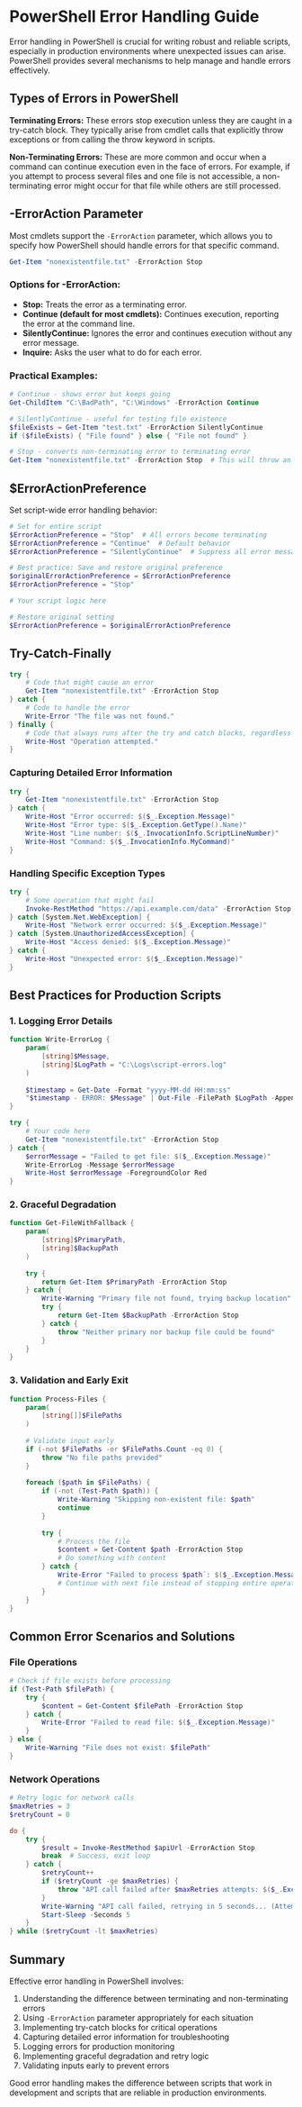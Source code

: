 # PowerShell Error Handling Guide

Error handling in PowerShell is crucial for writing robust and reliable scripts, especially in production environments where unexpected issues can arise. PowerShell provides several mechanisms to help manage and handle errors effectively.

## Types of Errors in PowerShell

**Terminating Errors:** These errors stop execution unless they are caught in a try-catch block. They typically arise from cmdlet calls that explicitly throw exceptions or from calling the throw keyword in scripts.

**Non-Terminating Errors:** These are more common and occur when a command can continue execution even in the face of errors. For example, if you attempt to process several files and one file is not accessible, a non-terminating error might occur for that file while others are still processed.

## -ErrorAction Parameter

Most cmdlets support the `-ErrorAction` parameter, which allows you to specify how PowerShell should handle errors for that specific command.

```powershell
Get-Item "nonexistentfile.txt" -ErrorAction Stop
```

### Options for -ErrorAction:

- **Stop:** Treats the error as a terminating error.
- **Continue (default for most cmdlets):** Continues execution, reporting the error at the command line.
- **SilentlyContinue:** Ignores the error and continues execution without any error message.
- **Inquire:** Asks the user what to do for each error.

### Practical Examples:

```powershell
# Continue - shows error but keeps going
Get-ChildItem "C:\BadPath", "C:\Windows" -ErrorAction Continue

# SilentlyContinue - useful for testing file existence
$fileExists = Get-Item "test.txt" -ErrorAction SilentlyContinue
if ($fileExists) { "File found" } else { "File not found" }

# Stop - converts non-terminating error to terminating error
Get-Item "nonexistentfile.txt" -ErrorAction Stop  # This will throw an exception
```

## $ErrorActionPreference

Set script-wide error handling behavior:

```powershell
# Set for entire script
$ErrorActionPreference = "Stop"  # All errors become terminating
$ErrorActionPreference = "Continue"  # Default behavior
$ErrorActionPreference = "SilentlyContinue"  # Suppress all error messages

# Best practice: Save and restore original preference
$originalErrorActionPreference = $ErrorActionPreference
$ErrorActionPreference = "Stop"

# Your script logic here

# Restore original setting
$ErrorActionPreference = $originalErrorActionPreference
```

## Try-Catch-Finally

```powershell
try {
    # Code that might cause an error
    Get-Item "nonexistentfile.txt" -ErrorAction Stop
} catch {
    # Code to handle the error
    Write-Error "The file was not found."
} finally {
    # Code that always runs after the try and catch blocks, regardless of whether an error occurred
    Write-Host "Operation attempted."
}
```

### Capturing Detailed Error Information

```powershell
try {
    Get-Item "nonexistentfile.txt" -ErrorAction Stop
} catch {
    Write-Host "Error occurred: $($_.Exception.Message)"
    Write-Host "Error type: $($_.Exception.GetType().Name)"
    Write-Host "Line number: $($_.InvocationInfo.ScriptLineNumber)"
    Write-Host "Command: $($_.InvocationInfo.MyCommand)"
}
```

### Handling Specific Exception Types

```powershell
try {
    # Some operation that might fail
    Invoke-RestMethod "https://api.example.com/data" -ErrorAction Stop
} catch [System.Net.WebException] {
    Write-Host "Network error occurred: $($_.Exception.Message)"
} catch [System.UnauthorizedAccessException] {
    Write-Host "Access denied: $($_.Exception.Message)"
} catch {
    Write-Host "Unexpected error: $($_.Exception.Message)"
}
```

## Best Practices for Production Scripts

### 1. Logging Error Details

```powershell
function Write-ErrorLog {
    param(
        [string]$Message,
        [string]$LogPath = "C:\Logs\script-errors.log"
    )
    
    $timestamp = Get-Date -Format "yyyy-MM-dd HH:mm:ss"
    "$timestamp - ERROR: $Message" | Out-File -FilePath $LogPath -Append
}

try {
    # Your code here
    Get-Item "nonexistentfile.txt" -ErrorAction Stop
} catch {
    $errorMessage = "Failed to get file: $($_.Exception.Message)"
    Write-ErrorLog -Message $errorMessage
    Write-Host $errorMessage -ForegroundColor Red
}
```

### 2. Graceful Degradation

```powershell
function Get-FileWithFallback {
    param(
        [string]$PrimaryPath,
        [string]$BackupPath
    )
    
    try {
        return Get-Item $PrimaryPath -ErrorAction Stop
    } catch {
        Write-Warning "Primary file not found, trying backup location"
        try {
            return Get-Item $BackupPath -ErrorAction Stop
        } catch {
            throw "Neither primary nor backup file could be found"
        }
    }
}
```

### 3. Validation and Early Exit

```powershell
function Process-Files {
    param(
        [string[]]$FilePaths
    )
    
    # Validate input early
    if (-not $FilePaths -or $FilePaths.Count -eq 0) {
        throw "No file paths provided"
    }
    
    foreach ($path in $FilePaths) {
        if (-not (Test-Path $path)) {
            Write-Warning "Skipping non-existent file: $path"
            continue
        }
        
        try {
            # Process the file
            $content = Get-Content $path -ErrorAction Stop
            # Do something with content
        } catch {
            Write-Error "Failed to process $path`: $($_.Exception.Message)"
            # Continue with next file instead of stopping entire operation
        }
    }
}
```

## Common Error Scenarios and Solutions

### File Operations
```powershell
# Check if file exists before processing
if (Test-Path $filePath) {
    try {
        $content = Get-Content $filePath -ErrorAction Stop
    } catch {
        Write-Error "Failed to read file: $($_.Exception.Message)"
    }
} else {
    Write-Warning "File does not exist: $filePath"
}
```

### Network Operations
```powershell
# Retry logic for network calls
$maxRetries = 3
$retryCount = 0

do {
    try {
        $result = Invoke-RestMethod $apiUrl -ErrorAction Stop
        break  # Success, exit loop
    } catch {
        $retryCount++
        if ($retryCount -ge $maxRetries) {
            throw "API call failed after $maxRetries attempts: $($_.Exception.Message)"
        }
        Write-Warning "API call failed, retrying in 5 seconds... (Attempt $retryCount of $maxRetries)"
        Start-Sleep -Seconds 5
    }
} while ($retryCount -lt $maxRetries)
```

## Summary

Effective error handling in PowerShell involves:

1. Understanding the difference between terminating and non-terminating errors
2. Using `-ErrorAction` parameter appropriately for each situation
3. Implementing try-catch blocks for critical operations
4. Capturing detailed error information for troubleshooting
5. Logging errors for production monitoring
6. Implementing graceful degradation and retry logic
7. Validating inputs early to prevent errors

Good error handling makes the difference between scripts that work in development and scripts that are reliable in production environments.